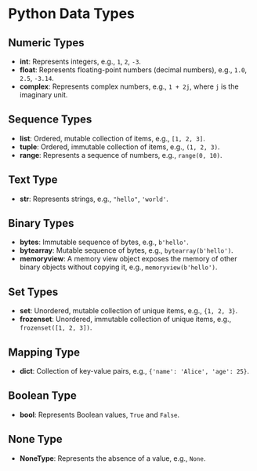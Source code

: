 # Python Data Types

## Numeric Types
- **int**: Represents integers, e.g., `1`, `2`, `-3`.
- **float**: Represents floating-point numbers (decimal numbers), e.g., `1.0`, `2.5`, `-3.14`.
- **complex**: Represents complex numbers, e.g., `1 + 2j`, where `j` is the imaginary unit.

## Sequence Types
- **list**: Ordered, mutable collection of items, e.g., `[1, 2, 3]`.
- **tuple**: Ordered, immutable collection of items, e.g., `(1, 2, 3)`.
- **range**: Represents a sequence of numbers, e.g., `range(0, 10)`.

## Text Type
- **str**: Represents strings, e.g., `"hello"`, `'world'`.

## Binary Types
- **bytes**: Immutable sequence of bytes, e.g., `b'hello'`.
- **bytearray**: Mutable sequence of bytes, e.g., `bytearray(b'hello')`.
- **memoryview**: A memory view object exposes the memory of other binary objects without copying it, e.g., `memoryview(b'hello')`.

## Set Types
- **set**: Unordered, mutable collection of unique items, e.g., `{1, 2, 3}`.
- **frozenset**: Unordered, immutable collection of unique items, e.g., `frozenset([1, 2, 3])`.

## Mapping Type
- **dict**: Collection of key-value pairs, e.g., `{'name': 'Alice', 'age': 25}`.

## Boolean Type
- **bool**: Represents Boolean values, `True` and `False`.

## None Type
- **NoneType**: Represents the absence of a value, e.g., `None`.

